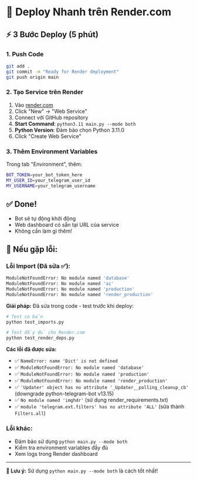 # 🚀 **Deploy Nhanh trên Render.com**

## ⚡ **3 Bước Deploy (5 phút)**

### **1. Push Code**
```bash
git add .
git commit -m "Ready for Render deployment"
git push origin main
```

### **2. Tạo Service trên Render**
1. Vào [render.com](https://render.com)
2. Click "New" → "Web Service"
3. Connect với GitHub repository
4. **Start Command**: `python3.11 main.py --mode both`
5. **Python Version**: Đảm bảo chọn Python 3.11.0
6. Click "Create Web Service"

### **3. Thêm Environment Variables**
Trong tab "Environment", thêm:
```bash
BOT_TOKEN=your_bot_token_here
MY_USER_ID=your_telegram_user_id
MY_USERNAME=your_telegram_username
```

## ✅ **Done!**
- Bot sẽ tự động khởi động
- Web dashboard có sẵn tại URL của service
- Không cần làm gì thêm!

## 🔧 **Nếu gặp lỗi:**

### **Lỗi Import (Đã sửa ✅):**
```bash
ModuleNotFoundError: No module named 'database'
ModuleNotFoundError: No module named 'ai'
ModuleNotFoundError: No module named 'production'
ModuleNotFoundError: No module named 'render_production'
```

**Giải pháp:** Đã sửa trong code - test trước khi deploy:
```bash
# Test cơ bản
python test_imports.py

# Test đầy đủ cho Render.com
python test_render_deps.py
```

**Các lỗi đã được sửa:**
- ✅ `NameError: name 'Dict' is not defined`
- ✅ `ModuleNotFoundError: No module named 'database'`
- ✅ `ModuleNotFoundError: No module named 'production'`
- ✅ `ModuleNotFoundError: No module named 'render_production'`
- ✅ `'Updater' object has no attribute '_Updater__polling_cleanup_cb'` (downgrade python-telegram-bot v13.15)
- ✅ `No module named 'imghdr'` (sử dụng render_requirements.txt)
- ✅ `module 'telegram.ext.filters' has no attribute 'ALL'` (sửa thành `Filters.all`)

### **Lỗi khác:**
- Đảm bảo sử dụng `python main.py --mode both`
- Kiểm tra environment variables đầy đủ
- Xem logs trong Render dashboard

---

**🎯 Lưu ý:** Sử dụng `python main.py --mode both` là cách tốt nhất!

